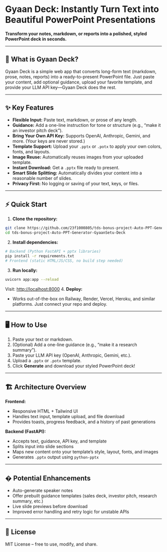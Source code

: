 

# Gyaan Deck: Instantly Turn Text into Beautiful PowerPoint Presentations

**Transform your notes, markdown, or reports into a polished, styled PowerPoint deck in seconds.**

---

## 🚩 What is Gyaan Deck?

Gyaan Deck is a simple web app that converts long-form text (markdown, prose, notes, reports) into a ready-to-present PowerPoint file. Just paste your content, add optional guidance, upload your favorite template, and provide your LLM API key—Gyaan Deck does the rest.

---

## ✨ Key Features

- **Flexible Input:** Paste text, markdown, or prose of any length.
- **Guidance:** Add a one-line instruction for tone or structure (e.g., “make it an investor pitch deck”).
- **Bring Your Own API Key:** Supports OpenAI, Anthropic, Gemini, and more. (Your keys are never stored.)
- **Template Support:** Upload your `.pptx` or `.potx` to apply your own colors, fonts, and layouts.
- **Image Reuse:** Automatically reuses images from your uploaded template.
- **Instant Download:** Get a `.pptx` file ready to present.
- **Smart Slide Splitting:** Automatically divides your content into a reasonable number of slides.
- **Privacy First:** No logging or saving of your text, keys, or files.

---

## ⚡ Quick Start

1. **Clone the repository:**
  ```bash
  git clone https://github.com/23f1000805/tds-bonus-project-Auto-PPT-Generator-GyaanSetu-Deck.git
  cd tds-bonus-project-Auto-PPT-Generator-GyaanSetu-Deck
  ```
2. **Install dependencies:**
  ```bash
  # Backend (Python FastAPI + pptx libraries)
  pip install -r requirements.txt
  # Frontend (static HTML/JS/CSS, no build step needed)
  ```
3. **Run locally:**
  ```bash
  uvicorn app:app --reload
  ```
  Visit: [http://localhost:8000](http://localhost:8000)
4. **Deploy:**
  - Works out-of-the-box on Railway, Render, Vercel, Heroku, and similar platforms. Just connect your repo and deploy.

---

## 🖥️ How to Use

1. Paste your text or markdown.
2. (Optional) Add a one-line guidance (e.g., “make it a research summary”).
3. Paste your LLM API key (OpenAI, Anthropic, Gemini, etc.).
4. Upload a `.pptx` or `.potx` template.
5. Click **Generate** and download your styled PowerPoint deck!

---

## 🏗️ Architecture Overview

**Frontend:**
- Responsive HTML + Tailwind UI
- Handles text input, template upload, and file download
- Provides toasts, progress feedback, and a history of past generations

**Backend (FastAPI):**
- Accepts text, guidance, API key, and template
- Splits input into slide sections
- Maps new content onto your template’s style, layout, fonts, and images
- Generates `.pptx` output using `python-pptx`

---

## � Potential Enhancements

- Auto-generate speaker notes
- Offer prebuilt guidance templates (sales deck, investor pitch, research summary, etc.)
- Live slide previews before download
- Improved error handling and retry logic for unstable APIs

---

## 📄 License

MIT License – free to use, modify, and share.

